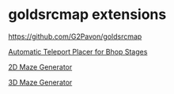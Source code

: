 # goldsrcmap extensions

https://github.com/G2Pavon/goldsrcmap

[Automatic Teleport Placer for Bhop Stages](https://github.com/G2Pavon/goldsrcmapextensions/blob/main/bhop_teleport_placer.md)

[2D Maze Generator](https://github.com/G2Pavon/goldsrcmapextensions/blob/main/maze_2d.md)

[3D Maze Generator](https://github.com/G2Pavon/goldsrcmapextensions/blob/main/maze_3d.md)
